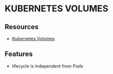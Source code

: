 # KUBERNETES VOLUMES

## Resources

- [Kubernetes Volumes](https://kubernetes.io/docs/concepts/storage/volumes/)

## Features

- lifecycle is independent from Pods

